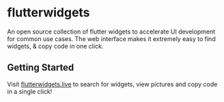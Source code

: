 # flutterwidgets

An open source collection of flutter widgets to accelerate UI development for common use cases. The web interface makes it extremely easy to find widgets, & copy code in one click.

## Getting Started

Visit [flutterwidgets.live](http://flutterwidgets.live) to search for widgets, view pictures and copy code in a single click!

